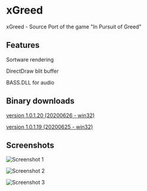# xGreed
xGreed - Source Port of the game "In Pursuit of Greed"

## Features
Sortware rendering

DirectDraw blit buffer

BASS.DLL for audio

## Binary downloads
[version 1.0.1.20 (20200626 - win32)](https://sourceforge.net/projects/xgreed/files/xGreed%201.0/xGreed_1.0.1.20_bin.zip/download)

[version 1.0.1.19 (20200625 - win32)](https://sourceforge.net/projects/xgreed/files/xGreed%201.0/xGreed_1.0.1.19_bin.zip/download)

## Screenshots

![Screenshot 1](https://i.postimg.cc/ZqXLZTP6/Image17.png "Screenshot 1")

![Screenshot 2](https://i.postimg.cc/T3797jp7/Image15.png "Screenshot 2")

![Screenshot 3](https://i.postimg.cc/7L5NpCzx/Image16.png "Screenshot 3")
